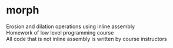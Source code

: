# morph
Erosion and dilation operations using inline assembly <br />
Homework of low level programming course <br />
All code that is not inline assembly is written by course instructors
